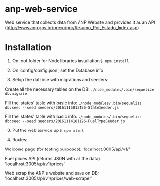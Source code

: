 # anp-web-service
Web service that collects data from ANP Website and provides it as an API (http://www.anp.gov.br/preco/prc/Resumo_Por_Estado_Index.asp)

# Installation

1. On root folder for Node libraries installation
`$ npm install`

2. On 'config/config.json', set the Database info

3. Setup the databse with migrations and seeders:

Create all the necessary tables on the DB: `./node_modules/.bin/sequelize db:migrate`

Fill the 'states' table with basic info: `./node_modules/.bin/sequelize db:seed --seed seeders/20161115013456-StateSeeder.js`

Fill the 'states' table with basic info: `./node_modules/.bin/sequelize db:seed --seed seeders/20161114181126-FuelTypeSeeder.js`

3. Put the web service up
`$ npm start`

4. Routes:

Welcome page (for testing purposes): 'localhost:3005/api/v1/'

Fuel prices API (returns JSON with all the data): 'localhost:3005/api/v1/prices'

Web scrap the ANP's website and save on DB: 'localhost:3005/api/v1/prices/web-scraper'

